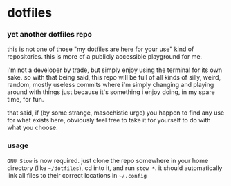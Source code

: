 # dotfiles

### yet another dotfiles repo

this is not one of those "my dotfiles are here for your use" kind of repositories. this is more of a publicly accessible playground for me.

i'm not a developer by trade, but simply enjoy using the terminal for its own sake. so with that being said, this repo will be full of all kinds of silly, weird, random, mostly useless commits where i'm simply changing and playing around with things just because it's something i enjoy doing, in my spare time, for fun.

that said, if (by some strange, masochistic urge) you happen to find any use for what exists here, obviously feel free to take it for yourself to do with what you choose.

### usage

`GNU Stow` is now required. just clone the repo somewhere in your home directory (like `~/dotfiles`), cd into it, and run `stow *`. it should automatically link all files to their correct locations in `~/.config`
